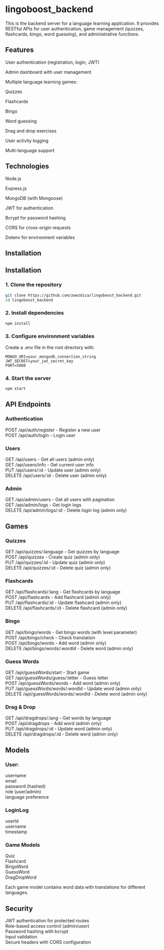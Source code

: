 # lingoboost_backend
This is the backend server for a language learning application. It provides RESTful APIs for user authentication, game management (quizzes, flashcards, bingo, word guessing), and administrative functions.

## Features
User authentication (registration, login, JWT)

Admin dashboard with user management

Multiple language learning games:

Quizzes

Flashcards

Bingo

Word guessing

Drag and drop exercises

User activity logging

Multi-language support

## Technologies
Node.js

Express.js

MongoDB (with Mongoose)

JWT for authentication

Bcrypt for password hashing

CORS for cross-origin requests

Dotenv for environment variables

## Installation


## Installation

### 1. Clone the repository
```bash
git clone https://github.com/zwezdica/lingoboost_backend.git
cd lingoboost_backend
```

### 2. Install dependencies
```bash
npm install
```

### 3. Configure environment variables
Create a .env file in the root directory with:
```env
MONGO_URI=your_mongodb_connection_string
JWT_SECRET=your_jwt_secret_key
PORT=5000
```

### 4. Start the server
```bash
npm start
```

## API Endpoints

### Authentication
POST /api/auth/register - Register a new user    
POST /api/auth/login - Login user    

### Users
GET /api/users - Get all users (admin only)    
GET /api/users/info - Get current user info    
PUT /api/users/:id - Update user (admin only)    
DELETE /api/users/:id - Delete user (admin only)    

### Admin
GET /api/admin/users - Get all users with pagination    
GET /api/admin/logs - Get login logs    
DELETE /api/admin/logs/:id - Delete login log (admin only)    

## Games

### Quizzes

GET /api/quizzes/:language - Get quizzes by language    
POST /api/quizzes - Create quiz (admin only)    
PUT /api/quizzes/:id - Update quiz (admin only)    
DELETE /api/quizzes/:id - Delete quiz (admin only)    

### Flashcards

GET /api/flashcards/:lang - Get flashcards by language    
POST /api/flashcards - Add flashcard (admin only)       
PUT /api/flashcards/:id - Update flashcard (admin only)     
DELETE /api/flashcards/:id - Delete flashcard (admin only)      

### Bingo

GET /api/bingo/words - Get bingo words (with level parameter)     
POST /api/bingo/check - Check translation     
POST /api/bingo/words - Add word (admin only)    
DELETE /api/bingo/words/:wordId - Delete word (admin only)     

### Guess Words

GET /api/guessWords/start - Start game     
GET /api/guessWords/guess/:letter - Guess letter     
POST /api/guessWords/words - Add word (admin only)     
PUT /api/guessWords/words/:wordId - Update word (admin only)     
DELETE /api/guessWords/words/:wordId - Delete word (admin only)      

### Drag & Drop

GET /api/dragdrops/:lang - Get words by language      
POST /api/dragdrops - Add word (admin only)      
PUT /api/dragdrops/:id - Update word (admin only)      
DELETE /api/dragdrops/:id - Delete word (admin only)      

## Models
### User:
username     
email     
password (hashed)     
role (user/admin)     
language preference     

### LoginLog
userId     
username      
timestamp     

### Game Models
Quiz     
Flashcard     
BingoWord     
GuessWord      
DragDropWord     

Each game model contains word data with translations for different languages.

## Security
JWT authentication for protected routes       
Role-based access control (admin/user)      
Password hashing with bcrypt      
Input validation      
Secure headers with CORS configuration      


